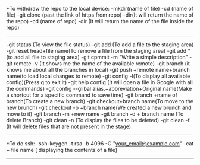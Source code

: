 *To withdraw the repo to the local device:
  -mkdir(name of file)
  -cd (name of file)
  -git clone (past the link of https from repo)
  -dir(It will return the name of the repo)
  -cd (name of repo)
  -dir (It will return the name of the file inside the repo)
*********************
-git status (To view the file status)
-git add (To add a file to the staging area)
-git reset head+file name(To remove a file from the staging area)
-git add * (to add all file to staging area)
-git cpmmit -m "Write a simple description"
-git remote -v (It shows me the name of the available remote)
-git branch (it knows me about all the branches in local)
-git push +remote name+branch name(to load local changes to remote)
-git config -l(To display all available config)(Press q to exit it)
-git help config (It will open a file in Google with all the commands)
-git config --glibal alias.+abbreviation+Original name(Make a shortcut for a specific command to save time)
-git branch +name of branch(To create a new branch)
-git checkout+branch name(To move to the new brunch)
-git checkout -b +branch name(We created a new brunch and move to it)
-git branch -m +new name
-git branch -d + branch name (To delete Branch)
-git clean -n (To display the files to be deleted)
-git clean -f (It will delete files that are not present in the stage)

********************
*To do ssh:
  -ssh-keygen -t rsa -b 4096 -C "your_email@example.com"
  -cat + file name ( displaying the contents of a file)
********************
